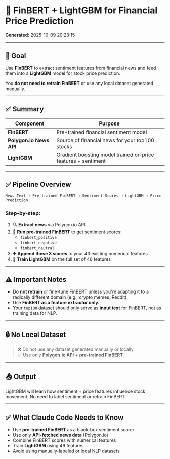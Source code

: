 # 🧠 FinBERT + LightGBM for Financial Price Prediction

**Generated:** 2025-10-09 20:23:15

---

## 🔧 Goal

Use **FinBERT** to extract sentiment features from financial news and feed them into a **LightGBM** model for stock price prediction.

You **do not need to retrain FinBERT** or use any local dataset generated manually.

---

## ✅ Summary

| Component | Purpose |
|----------|---------|
| **FinBERT** | Pre-trained financial sentiment model |
| **Polygon.io News API** | Source of financial news for your top100 stocks |
| **LightGBM** | Gradient boosting model trained on price features + sentiment |

---

## ✅ Pipeline Overview

```
News Text → Pre-trained FinBERT → Sentiment Scores → LightGBM → Price Prediction
```

### Step-by-step:

1. 🔍 **Extract news** via Polygon.io API  
2. 🧠 **Run pre-trained FinBERT** to get sentiment scores:
   - `finbert_positive`
   - `finbert_negative`
   - `finbert_neutral`
3. ➕ **Append these 3 scores** to your 43 existing numerical features
4. 🏁 **Train LightGBM** on the full set of 46 features

---

## ⚠️ Important Notes

- Do **not retrain** or fine-tune FinBERT unless you're adapting it to a radically different domain (e.g., crypto memes, Reddit).
- Use **FinBERT as a feature extractor only.**
- Your `top100` dataset should only serve as **input text** for FinBERT, not as training data for NLP.

---

## 🔒 No Local Dataset

> ❌ Do not use any dataset generated manually or locally  
> ✅ Use only **Polygon.io API** + **pre-trained FinBERT**

---

## 📤 Output

LightGBM will learn how sentiment + price features influence stock movement. No need to label sentiment or retrain FinBERT.

---

## ✅ What Claude Code Needs to Know

- Use **pre-trained FinBERT** as a black-box sentiment scorer
- Use only **API-fetched news data** (Polygon.io)
- Combine FinBERT scores with numerical features
- Train **LightGBM** using 46 features
- Avoid using manually-labeled or local NLP datasets

